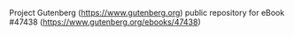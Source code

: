 Project Gutenberg (https://www.gutenberg.org) public repository for eBook #47438 (https://www.gutenberg.org/ebooks/47438)
